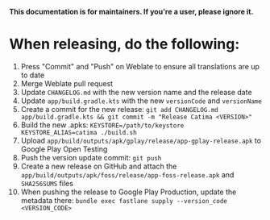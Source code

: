 **This documentation is for maintainers. If you're a user, please ignore it.**

# When releasing, do the following:
1. Press "Commit" and "Push" on Weblate to ensure all translations are up to date
2. Merge Weblate pull request
3. Update `CHANGELOG.md` with the new version name and the release date
4. Update `app/build.gradle.kts` with the new `versionCode` and `versionName`
5. Create a commit for the new release: `git add CHANGELOG.md app/build.gradle.kts && git commit -m "Release Catima <VERSION>"`
6. Build the new .apks: `KEYSTORE=/path/to/keystore KEYSTORE_ALIAS=catima ./build.sh`
7. Upload `app/build/outputs/apk/gplay/release/app-gplay-release.apk` to Google Play Open Testing
8. Push the version update commit: `git push`
9. Create a new release on GitHub and attach the `app/build/outputs/apk/foss/release/app-foss-release.apk` and `SHA256SUMS` files
10. When pushing the release to Google Play Production, update the metadata there: `bundle exec fastlane supply --version_code <VERSION_CODE>`
